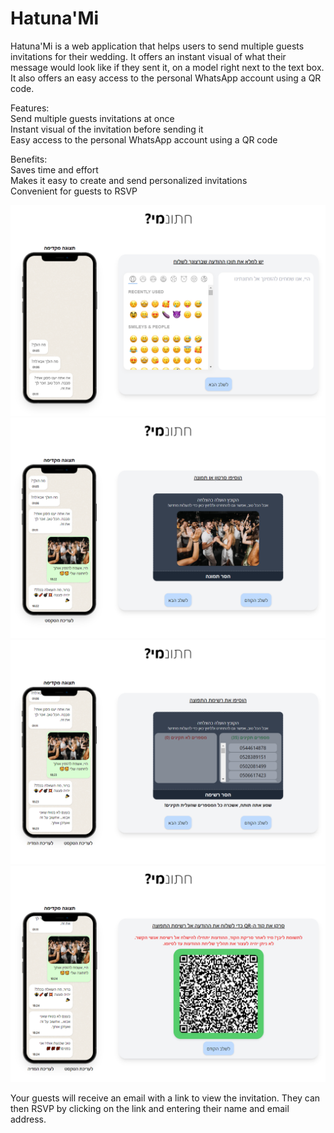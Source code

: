 # Hatuna'Mi
Hatuna'Mi is a web application that helps users to send multiple guests invitations for their wedding. It offers an instant visual of what their message would look like if they sent it, on a model right next to the text box. It also offers an easy access to the personal WhatsApp account using a QR code.

Features: <br>
Send multiple guests invitations at once <br>
Instant visual of the invitation before sending it <br>
Easy access to the personal WhatsApp account using a QR code <br>

Benefits: <br>
Saves time and effort <br>
Makes it easy to create and send personalized invitations <br>
Convenient for guests to RSVP <br>

![Example Image](images/1.png)
![Example Image](images/2.png)
![Example Image](images/3.png)
![Example Image](images/4.png)

Your guests will receive an email with a link to view the invitation. They can then RSVP by clicking on the link and entering their name and email address.
